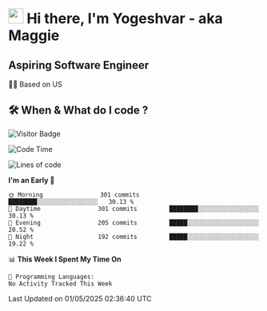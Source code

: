 <h1><img src="https://emojis.slackmojis.com/emojis/images/1531849430/4246/blob-sunglasses.gif?1531849430" width="30"/> Hi there, I'm Yogeshvar - aka Maggie</h1>

## Aspiring Software Engineer
🏂🏻  Based on US 

## 🛠 When & What do I code ?  

![Visitor Badge](https://visitor-badge.feriirawann.repl.co?username=yogeshvar&repo=yogeshvar&label=Visitors&style=plastic&color=%23457BFF&contentType=svg)

<!--START_SECTION:waka-->
![Code Time](http://img.shields.io/badge/Code%20Time-2%2C929%20hrs%2010%20mins-blue)

![Lines of code](https://img.shields.io/badge/From%20Hello%20World%20I%27ve%20Written-3.9%20million%20lines%20of%20code-blue)

**I'm an Early 🐤** 

```text
🌞 Morning                301 commits         ████████░░░░░░░░░░░░░░░░░   30.13 % 
🌆 Daytime                301 commits         ████████░░░░░░░░░░░░░░░░░   30.13 % 
🌃 Evening                205 commits         █████░░░░░░░░░░░░░░░░░░░░   20.52 % 
🌙 Night                  192 commits         █████░░░░░░░░░░░░░░░░░░░░   19.22 % 
```


📊 **This Week I Spent My Time On** 

```text
💬 Programming Languages: 
No Activity Tracked This Week
```


 Last Updated on 01/05/2025 02:36:40 UTC
<!--END_SECTION:waka-->
